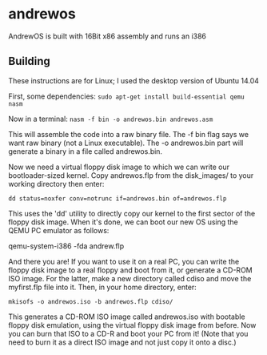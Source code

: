 # andrewos
AndrewOS is built with 16Bit x86 assembly and runs an i386

## Building

These instructions are for Linux; I used the desktop version of Ubuntu 14.04

First, some dependencies:
`sudo apt-get install build-essential qemu nasm`

Now in a terminal:
`nasm -f bin -o andrewos.bin andrewos.asm`

This will assemble the code into a raw binary file. The -f bin flag says we want raw binary (not a Linux executable). The -o andrewos.bin part will generate a binary in a file called andrewos.bin.

Now we need a virtual floppy disk image to which we can write our bootloader-sized kernel. Copy andrewos.flp from the disk_images/ to your working directory then enter:

`dd status=noxfer conv=notrunc if=andrewos.bin of=andrewos.flp`

This uses the 'dd' utility to directly copy our kernel to the first sector of the floppy disk image. When it's done, we can boot our new OS using the QEMU PC emulator as follows:

qemu-system-i386 -fda andrew.flp

And there you are! If you want to use it on a real PC, you can write the floppy disk image to a real floppy and boot from it, or generate a CD-ROM ISO image. For the latter, make a new directory called cdiso and move the myfirst.flp file into it. Then, in your home directory, enter:

`mkisofs -o andrewos.iso -b andrewos.flp cdiso/`

This generates a CD-ROM ISO image called andrewos.iso with bootable floppy disk emulation, using the virtual floppy disk image from before. Now you can burn that ISO to a CD-R and boot your PC from it! (Note that you need to burn it as a direct ISO image and not just copy it onto a disc.)
